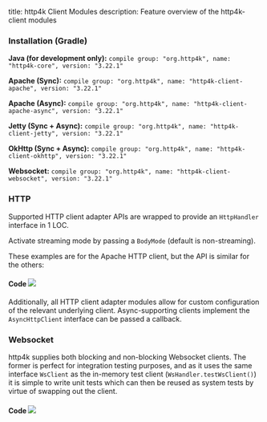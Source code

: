 title: http4k Client Modules
description: Feature overview of the http4k-client modules

### Installation (Gradle)
**Java (for development only):** ```compile group: "org.http4k", name: "http4k-core", version: "3.22.1"```

**Apache (Sync):** ```compile group: "org.http4k", name: "http4k-client-apache", version: "3.22.1"```

**Apache (Async):** ```compile group: "org.http4k", name: "http4k-client-apache-async", version: "3.22.1"```

**Jetty (Sync + Async):** ```compile group: "org.http4k", name: "http4k-client-jetty", version: "3.22.1"```

**OkHttp (Sync + Async):** ```compile group: "org.http4k", name: "http4k-client-okhttp", version: "3.22.1"```

**Websocket:** ```compile group: "org.http4k", name: "http4k-client-websocket", version: "3.22.1"```

### HTTP
Supported HTTP client adapter APIs are wrapped to provide an `HttpHandler` interface in 1 LOC.

Activate streaming mode by passing a `BodyMode` (default is non-streaming).

These examples are for the Apache HTTP client, but the API is similar for the others:

#### Code [<img class="octocat" src="/img/octocat-32.png"/>](https://github.com/http4k/http4k/blob/master/src/docs/guide/modules/clients/example_http.kt)
<script src="https://gist-it.appspot.com/https://github.com/http4k/http4k/blob/master/src/docs/guide/modules/clients/example_http.kt"></script>

Additionally, all HTTP client adapter modules allow for custom configuration of the relevant underlying client. Async-supporting clients implement the `AsyncHttpClient` interface can be passed a callback.

### Websocket
http4k supplies both blocking and non-blocking Websocket clients. The former is perfect for integration testing purposes, and as it uses the same interface `WsClient` as the in-memory test client (`WsHandler.testWsClient()`) it is simple to write unit tests which can then be reused as system tests by virtue of swapping out the client.

#### Code [<img class="octocat" src="/img/octocat-32.png"/>](https://github.com/http4k/http4k/blob/master/src/docs/guide/modules/clients/example_websocket.kt)
<script src="https://gist-it.appspot.com/https://github.com/http4k/http4k/blob/master/src/docs/guide/modules/clients/example_websocket.kt"></script>
